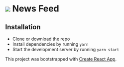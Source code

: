 # ![](./src/images/feed-large.jpg) News Feed

## Installation
* Clone or download the repo
* Install dependencies by running `yarn`
* Start the development server by running `yarn start` 


This project was bootstrapped with [Create React App](https://github.com/facebook/create-react-app).

